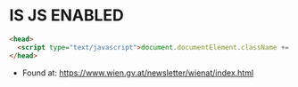 # IS JS ENABLED
```html
<head>
  <script type="text/javascript">document.documentElement.className += " js";</script>
</head>
```
- Found at: https://www.wien.gv.at/newsletter/wienat/index.html
